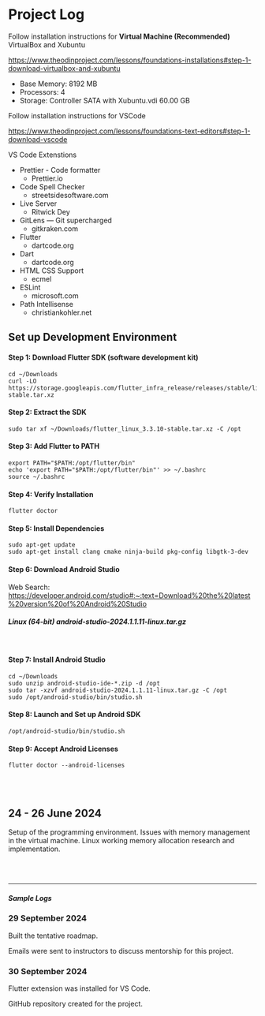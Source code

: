 # Project Log 

Follow installation instructions for **Virtual Machine (Recommended)** VirtualBox and Xubuntu 

https://www.theodinproject.com/lessons/foundations-installations#step-1-download-virtualbox-and-xubuntu
- Base Memory: 8192 MB 
- Processors: 4 
- Storage: Controller SATA with Xubuntu.vdi 60.00 GB

Follow installation instructions for VSCode 

https://www.theodinproject.com/lessons/foundations-text-editors#step-1-download-vscode

VS Code Extenstions 

- Prettier - Code formatter 
  - Prettier.io 
- Code Spell Checker 
  - streetsidesoftware.com 
- Live Server 
  - Ritwick Dey 
- GitLens — Git supercharged 
  - gitkraken.com 
- Flutter 
  - dartcode.org 
- Dart 
  - dartcode.org 
- HTML CSS Support 
  - ecmel 
- ESLint 
  - microsoft.com 
- Path Intellisense 
  - christiankohler.net 

## Set up Development Environment 

#### Step 1: Download Flutter SDK (software development kit) 
```
cd ~/Downloads
curl -LO https://storage.googleapis.com/flutter_infra_release/releases/stable/linux/flutter_linux_3.3.10-stable.tar.xz
```

#### Step 2: Extract the SDK 
```
sudo tar xf ~/Downloads/flutter_linux_3.3.10-stable.tar.xz -C /opt
``` 

#### Step 3: Add Flutter to PATH 
```
export PATH="$PATH:/opt/flutter/bin"
echo 'export PATH="$PATH:/opt/flutter/bin"' >> ~/.bashrc
source ~/.bashrc
```

#### Step 4: Verify Installation 
```
flutter doctor
``` 

#### Step 5: Install Dependencies 
```
sudo apt-get update
sudo apt-get install clang cmake ninja-build pkg-config libgtk-3-dev
```

#### Step 6: Download Android Studio 
Web Search: https://developer.android.com/studio#:~:text=Download%20the%20latest%20version%20of%20Android%20Studio
<br> 
##### Linux (64-bit) *android-studio-2024.1.1.11-linux.tar.gz* 
<br> 

#### Step 7: Install Android Studio 
```
cd ~/Downloads
sudo unzip android-studio-ide-*.zip -d /opt
sudo tar -xzvf android-studio-2024.1.1.11-linux.tar.gz -C /opt
sudo /opt/android-studio/bin/studio.sh
```

#### Step 8: Launch and Set up Android SDK 
```
/opt/android-studio/bin/studio.sh
```

#### Step 9: Accept Android Licenses 
```
flutter doctor --android-licenses 
```



<br><br>

## 24 - 26 June 2024
Setup of the programming environment. 
Issues with memory management in the virtual machine. 
Linux working memory allocation research and implementation. 

<br><br> 
- - - - - - - - - - - - - - - - - - - - 

#### *Sample Logs*

### 29 September 2024 
Built the tentative roadmap. 

Emails were sent to instructors to discuss mentorship for this project. 

### 30 September 2024 
Flutter extension was installed for VS Code. 

GitHub repository created for the project. 
